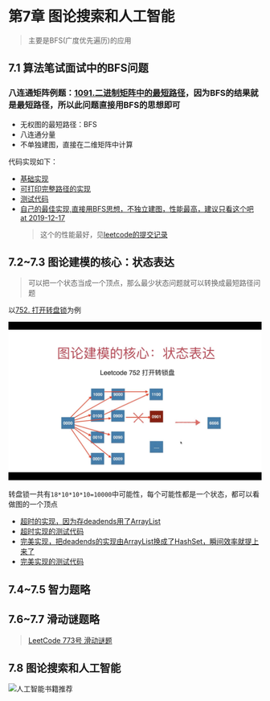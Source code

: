 # 第7章 图论搜索和人工智能

> 主要是BFS(广度优先遍历)的应用

## 7.1 算法笔试面试中的BFS问题

### 八连通矩阵例题：[1091.二进制矩阵中的最短路径](https://leetcode-cn.com/problems/shortest-path-in-binary-matrix)，因为BFS的结果就是最短路径，所以此问题直接用BFS的思想即可

+ 无权图的最短路径：BFS
+ 八连通分量
+ 不单独建图，直接在二维矩阵中计算

代码实现如下：

+ [基础实现](src/main/java/Chapter07AISearchAndBFS/Section1EightConnectedAndBFS/Solution.java)
+ [可打印完整路径的实现](src/main/java/Chapter07AISearchAndBFS/Section1EightConnectedAndBFS/SolutionOptimize.java)
+ [测试代码](src/main/java/Chapter07AISearchAndBFS/Section1EightConnectedAndBFS/Main.java)
+ [自己的最佳实现,直接用BFS思想，不独立建图，性能最高，建议只看这个吧 at 2019-12-17](src/main/java/Chapter06GraphModellingAndFloodfill/Section1LeetCodeBiPartite/SolutionBFS.java)
  > 这个的性能最好，见[leetcode的提交记录](https://leetcode-cn.com/problems/shortest-path-in-binary-matrix/submissions/)

## 7.2~7.3 图论建模的核心：状态表达

> 可以把一个状态当成一个顶点，那么最少状态问题就可以转换成最短路径问题

以[752. 打开转盘锁](https://leetcode-cn.com/problems/open-the-lock)为例

![打开转盘锁的状态表达](images/打开转盘锁的状态表达.jpg)

转盘锁一共有`18*10*10*10=10000`中可能性，每个可能性都是一个状态，都可以看做图的一个顶点

+ [超时的实现，因为存deadends用了ArrayList](src/main/java/Chapter07AISearchAndBFS/Section2And3RotaryLock/Solution.java)
+ [超时实现的测试代码](src/main/java/Chapter07AISearchAndBFS/Section2And3RotaryLock/Main.java)
+ [完美实现，把deadends的实现由ArrayList换成了HashSet，瞬间效率就提上来了](src/main/java/Chapter07AISearchAndBFS/Section2And3RotaryLock/SolutionOptimize.java)
+ [完美实现的测试代码](src/main/java/Chapter07AISearchAndBFS/Section2And3RotaryLock/MainOptimize.java)

## 7.4~7.5 智力题略

## 7.6~7.7 滑动谜题略

> [LeetCode 773号 滑动谜题](https://leetcode-cn.com/problems/sliding-puzzle/)

## 7.8 图论搜索和人工智能

![人工智能书籍推荐](https://img.mukewang.com/szimg/5d51175b0001a4b617281080.jpg)
